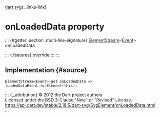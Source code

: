[dart:svg](../../dart-svg/dart-svg-library){._links-link}

onLoadedData property
=====================

::: {#getter .section .multi-line-signature}
[ElementStream](../../dart-html/elementstream-class)\<[Event](../../dart-html/event-class)\>
onLoadedData

::: {.features}
override
:::
:::

Implementation {#source}
--------------

``` {.language-dart data-language="dart"}
ElementStream<Event> get onLoadedData => loadedDataEvent.forElement(this);
```

::: {._attribution}
© 2012 the Dart project authors\
Licensed under the BSD 3-Clause \"New\" or \"Revised\" License.\
<https://api.dart.dev/stable/2.18.5/dart-svg/SvgElement/onLoadedData.html>
:::

